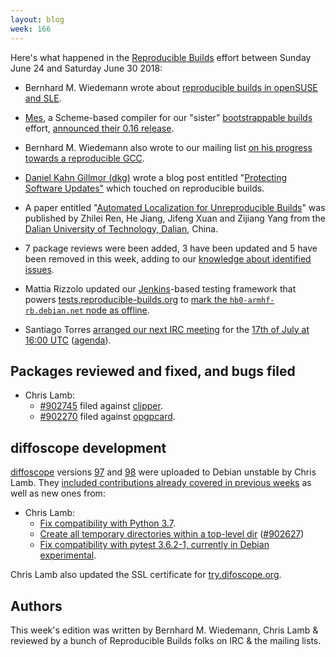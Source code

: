 ```yaml
---
layout: blog
week: 166
---
```


Here's what happened in the [Reproducible Builds](https://reproducible-builds.org) effort between Sunday June 24 and Saturday June 30 2018:

* Bernhard M. Wiedemann wrote about [reproducible builds in openSUSE and SLE](https://www.suse.com/c/reproducible-builds-in-opensuse-and-sle/).

* [Mes](https://gitlab.com/janneke/mes), a Scheme-based compiler for our "sister" [bootstrappable builds](http://bootstrappable.org) effort, [announced their 0.16 release](https://lists.reproducible-builds.org/pipermail/rb-general/2018-June/001066.html).

* Bernhard M. Wiedemann also wrote to our mailing list [on his progress towards a reproducible GCC](https://lists.reproducible-builds.org/pipermail/rb-general/2018-June/001068.html).

* [Daniel Kahn Gillmor (dkg)](https://dkg.fifthhorseman.net/) wrote a blog post entitled "[Protecting Software Updates"](https://dkg.fifthhorseman.net/blog/protecting-software-updates.html) which touched on reproducible builds.

* A paper entitled "[Automated Localization for Unreproducible Builds](https://arxiv.org/abs/1803.06766)" was published by Zhilei Ren, He Jiang, Jifeng Xuan and Zijiang Yang from the [Dalian University of Technology, Dalian](https://en.dlut.edu.cn/), China.

* 7 package reviews were been added, 3 have been updated and 5 have been removed in this week, adding to our [knowledge about identified issues](https://tests.reproducible-builds.org/debian/index_issues.html).

* Mattia Rizzolo updated our [Jenkins](https://jenkins.io/)-based testing framework that powers [tests.reproducible-builds.org](https://tests.reproducible-builds.org/) to [mark the `hb0-armhf-rb.debian.net` node as offline](https://salsa.debian.org/qa/jenkins.debian.net/commit/a4cb55b8).

* Santiago Torres [arranged our next IRC meeting](https://pad.riseup.net/p/reproducible-irc-meeting-20180717-16UTC) for the [17th of July at 16:00 UTC](http://time.is/compare/1600_17_Jul_2018_in_UTC) ([agenda](https://pad.riseup.net/p/reproducible-irc-meeting-20180717-16UTC)).


Packages reviewed and fixed, and bugs filed
-------------------------------------------

* Chris Lamb:
    * [#902745](https://bugs.debian.org/902745) filed against [clipper](https://tracker.debian.org/pkg/clipper).
    * [#902270](https://bugs.debian.org/902270) filed against [opgpcard](https://tracker.debian.org/pkg/opgpcard).

diffoscope development
----------------------

[diffoscope](https://diffoscope.org) versions [97](https://tracker.debian.org/news/968711/accepted-diffoscope-97-source-all-into-unstable/) and [98](https://tracker.debian.org/news/968792/accepted-diffoscope-98-source-all-into-unstable/) were uploaded to Debian unstable by Chris Lamb. They [included contributions already covered in previous weeks](https://salsa.debian.org/reproducible-builds/diffoscope/commits/97) as well as new ones from:

* Chris Lamb:
    * [Fix compatibility with Python 3.7](https://salsa.debian.org/reproducible-builds/diffoscope/commit/f77d2b1).
    * [Create all temporary directories within a top-level dir](https://salsa.debian.org/reproducible-builds/diffoscope/commit/6e6afd3) ([#902627](https://bugs.debian.org/902627))
    * [Fix compatibility with pytest 3.6.2-1, currently in Debian experimental](https://salsa.debian.org/reproducible-builds/diffoscope/commit/dac0085).

Chris Lamb also updated the SSL certificate for [try.difoscope.org](https://try.diffoscope.org).


Authors
-------

This week's edition was written by Bernhard M. Wiedemann, Chris Lamb & reviewed by a bunch of Reproducible Builds folks on IRC & the mailing lists.
